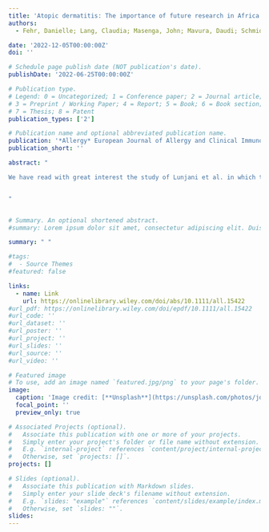 ```yaml
---
title: 'Atopic dermatitis: The importance of future research in Africa'
authors:
  - Fehr, Danielle; Lang, Claudia; Masenga, John; Mavura, Daudi; Schmid-Grendelmeier,Mavura; Brüggen, Marie-Charlotte

date: '2022-12-05T00:00:00Z'
doi: ''

# Schedule page publish date (NOT publication's date).
publishDate: '2022-06-25T00:00:00Z'

# Publication type.
# Legend: 0 = Uncategorized; 1 = Conference paper; 2 = Journal article;
# 3 = Preprint / Working Paper; 4 = Report; 5 = Book; 6 = Book section;
# 7 = Thesis; 8 = Patent
publication_types: ['2']

# Publication name and optional abbreviated publication name.
publication: '*Allergy* European Journal of Allergy and Clinical Immunology'
publication_short: ''

abstract: "

We have read with great interest the study of Lunjani et al. in which they investigated the impact of diverse environmental and socioeco-nomic factors on atopic dermatitis (AD) immune endotypes in chil-dren living in South Africa. They identified reduced levels of IL-17A in the plasma of children with AD in comparison to healthy controls. Furthermore, the study highlights the impact of environmental ex-posures (such as nutrition or animal contact) on the immune system and the development of AD endotypes.Atopic dermatitis is not only one of the most frequent chronic inflammatory skin diseases in Western countries, but, as shown recently, also in Sub-Saharan Africa. However, there is a lack of studies  investigating  AD  and  other  diseases  of  the  atopy  spec-trum in Sub-Saharan Africa. The clinical presentation of AD varies considerably depending on the patient's ethnicity. This may not only be due to the genetic background but also to environmen-tal  factors.  Little  is  known  about  the  differences  in  pathogene-sis  underlying  these  various  immune  endotypes.  It  is  important to gain further insights into these varieties in order to use new and  upcoming  AD  therapy  regimens  more  specifically.  An  inter-esting study conducted by Brunner et al. has shown that filaggrin (FLG) mutations were less common in African American as com-pared with European American AD patients. This finding is sup-ported by a more recent study showing that the gene expression of FLG is not significantly downregulated in Tanzanian AD patients compared  to  healthy  controls.  Furthermore,  both  studies  sug-gest that Th1/Th17 pathways could play a less important role in African (American) AD skin. In our work, however, we identified higher  serum  levels  of  pro-inflammatory  Th1/Th17  cytokines  in Tanzanian AD patients compared to Swiss AD patients. Besides the  divergence  between  the  immune  signatures,  environmental exposures which can translate to sensitizations/allergies consid-erably differ among AD patients depending on their origin and en-vironment. We found major differences in sensitization patterns to food-  and yeast-antigens in AD patients in Tanzania compared to Switzerland, and Berghi et al. describe the increasing impor-tance of Solanum melongena (eggplant) allergy in Europe. Eggplant is  mainly  produced  in  Africa,  Asia,  India,  and  China  and  makes migrants from these regions much more likely to be sensitized.6We would like to highlight the importance of considering not only a patient's current living situation but also his country of origin when performing allergological workups.The above-mentioned findings underline the need to further ex-plore AD immune endotypes on both a cutaneous and a systemic level. Differences between rural and urban settings as observed by Lunjani et al. might be an additional important factor. The existence of regional variations within Africa was also suggested in a recent WHO  Position  Statement  on  Atopic  Dermatitis  in  Sub-Saharan Africa.2To  explore  how  genetic,  immunological,  and  environmental factors  impact  AD  in  Sub-Saharan  Africa  as  opposed  to  Central Europe,  we  currently  perform  a  prospective  observational  study with comprehensive biosample collection of AD patients and non-atopic controls from Tanzania and Switzerland (Clini calTrials.gov ID: NCT05363904). Further studies will hopefully shed more light on this still largely unexplored area. The study of Lunjani et al. demon-strates that it will be crucial to consider environmental aspects in these studies.


"


# Summary. An optional shortened abstract.
#summary: Lorem ipsum dolor sit amet, consectetur adipiscing elit. Duis posuere tellus ac convallis placerat. Proin tincidunt magna sed ex sollicitudin condimentum.

summary: " "

#tags:
#  - Source Themes
#featured: false

links:
  - name: Link
    url: https://onlinelibrary.wiley.com/doi/abs/10.1111/all.15422
#url_pdf: https://onlinelibrary.wiley.com/doi/epdf/10.1111/all.15422
#url_code: ''
#url_dataset: ''
#url_poster: ''
#url_project: ''
#url_slides: ''
#url_source: ''
#url_video: ''

# Featured image
# To use, add an image named `featured.jpg/png` to your page's folder.
image:
  caption: 'Image credit: [**Unsplash**](https://unsplash.com/photos/jdD8gXaTZsc)'
  focal_point: ''
  preview_only: true

# Associated Projects (optional).
#   Associate this publication with one or more of your projects.
#   Simply enter your project's folder or file name without extension.
#   E.g. `internal-project` references `content/project/internal-project/index.md`.
#   Otherwise, set `projects: []`.
projects: []

# Slides (optional).
#   Associate this publication with Markdown slides.
#   Simply enter your slide deck's filename without extension.
#   E.g. `slides: "example"` references `content/slides/example/index.md`.
#   Otherwise, set `slides: ""`.
slides:
---
```

